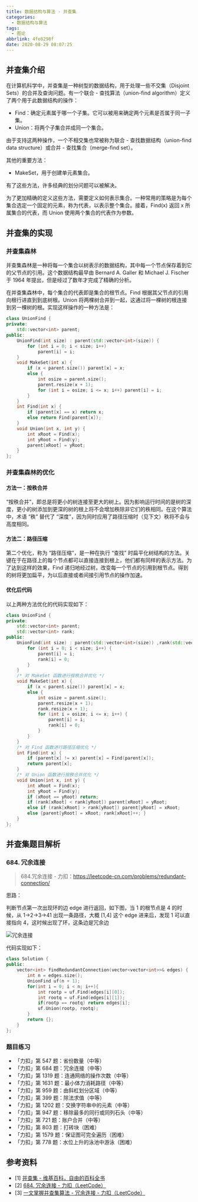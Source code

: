 ```yaml
---
title: 数据结构与算法 - 并查集
categories:
  - 数据结构与算法
tags:
  - 图论
abbrlink: 4fe8298f
date: 2020-08-29 08:07:25
---
```

## 并查集介绍

在计算机科学中，并查集是一种树型的数据结构，用于处理一些不交集（Disjoint Sets）的合并及查询问题。有一个联合 - 查找算法（union-find algorithm）定义了两个用于此数据结构的操作：

- Find：确定元素属于哪一个子集。它可以被用来确定两个元素是否属于同一子集。
- Union：将两个子集合并成同一个集合。

由于支持这两种操作，一个不相交集也常被称为联合 - 查找数据结构（union-find data structure）或合并 - 查找集合（merge-find set）。

<!-- more -->

其他的重要方法：

- MakeSet，用于创建单元素集合。

有了这些方法，许多经典的划分问题可以被解决。

为了更加精确的定义这些方法，需要定义如何表示集合。一种常用的策略是为每个集合选定一个固定的元素，称为代表，以表示整个集合。接着，Find(x) 返回 x 所属集合的代表，而 Union 使用两个集合的代表作为参数。

## 并查集的实现

### 并查集森林

并查集森林是一种将每一个集合以树表示的数据结构，其中每一个节点保存着到它的父节点的引用。这个数据结构最早由 Bernard A. Galler 和 Michael J. Fischer 于 1964 年提出，但是经过了数年才完成了精确的分析。

在并查集森林中，每个集合的代表即是集合的根节点。Find 根据其父节点的引用向根行进直到到底树根。Union 将两棵树合并到一起，这通过将一棵树的根连接到另一棵树的根。实现这样操作的一种方法是：

```c++
class UnionFind {
private:
    std::vector<int> parent;
public:
    UnionFind(int size) : parent(std::vector<int>(size)) {
        for (int i = 0; i < size; i++)
            parent[i] = i;
    }
    void MakeSet(int x) {
        if (x < parent.size()) parent[x] = x;
        else {
            int osize = parent.size();
            parent.resize(x + 1);
            for (int i = osize; i <= x; i++) parent[i] = i;
        }
    }
    int Find(int x) {
        if (parent[x] == x) return x;
        else return Find(parent[x]);
    }
    void Union(int x, int y) {
        int xRoot = Find(x);
        int yRoot = Find(y);
        parent[xRoot] = yRoot;
    }
};
```

### 并查集森林的优化

#### 方法一：按秩合并

“按秩合并”，即总是将更小的树连接至更大的树上。因为影响运行时间的是树的深度，更小的树添加到更深的树的根上将不会增加秩除非它们的秩相同。在这个算法中，术语 “秩” 替代了 “深度”，因为同时应用了路径压缩时（见下文）秩将不会与高度相同。

#### 方法二：路径压缩

第二个优化，称为 “路径压缩”，是一种在执行 “查找” 时扁平化树结构的方法。关键在于在路径上的每个节点都可以直接连接到根上，他们都有同样的表示方法。为了达到这样的效果，Find 递归地经过树，改变每一个节点的引用到根节点。得到的树将更加扁平，为以后直接或者间接引用节点的操作加速。

#### 优化后代码

以上两种方法优化的代码实现如下：

```c++
class UnionFind {
private:
    std::vector<int> parent;
    std::vector<int> rank;
public:
    UnionFind(int size) : parent(std::vector<int>(size)) ,rank(std::vector<int>(size)) {
        for (int i = 0; i < size; i++) {
            parent[i] = i;
            rank[i] = 0;
        }
    }
    /* 对 MakeSet 函数进行按秩合并优化 */
    void MakeSet(int x) {
        if (x < parent.size()) parent[x] = x;
        else {
            int osize = parent.size();
            parent.resize(x + 1);
            rank.resize(x + 1);
            for (int i = osize; i <= x; i++) {
                parent[i] = i;
                rank[i] = 0;
            }
        }
    }
    /* 对 Find 函数进行路径压缩优化 */
    int Find(int x) {
        if (parent[x] != x) parent[x] = Find(parent[x]);
        return parent[x];
    }
    /* 对 Union 函数进行按秩合并优化 */
    void Union(int x, int y) {
        int xRoot = Find(x);
        int yRoot = Find(y);
        if (xRoot == yRoot) return;
        if (rank[xRoot] < rank[yRoot]) parent[xRoot] = yRoot;
        else if (rank[xRoot] > rank[yRoot]) parent[yRoot] = xRoot;
        else {parent[yRoot] = xRoot; rank[xRoot]++; }
    }
};
```

## 并查集题目解析

### 684. 冗余连接

> 684.冗余连接 - 力扣：<https://leetcode-cn.com/problems/redundant-connection/>

思路：

判断节点第一次出现环的边 edge 进行返回，如下图，当 1 的根节点是 4 的时候，从 1->2->3->41 出现一条路径，大概 [1,4] 这个 edge 进来后，发现 1 可以直接指向 4，这时候出现了环，这条边是冗余边

![冗余连接](https://gitee.com/hezhaojiang/MyPics/raw/master/img/20200829193511.png)

代码实现如下：

``` c++
class Solution {
public:
    vector<int> findRedundantConnection(vector<vector<int>>& edges) {
        int n = edges.size();
        UnionFind uf(n + 1);
        for(int i = 0; i < n; i++){
            int rootp = uf.Find(edges[i][0]);
            int rootq = uf.Find(edges[i][1]);
            if(rootp == rootq) return edges[i];
            uf.Union(rootp, rootq);
        }
        return {};
    }
};
```

### 题目练习

- 「力扣」第 547 题：省份数量（中等）
- 「力扣」第 684 题：冗余连接（中等）
- 「力扣」第 1319 题：连通网络的操作次数（中等）
- 「力扣」第 1631 题：最小体力消耗路径（中等）
- 「力扣」第 959 题：由斜杠划分区域（中等）
- 「力扣」第 399 题：除法求值（中等）
- 「力扣」第 1202 题：交换字符串中的元素（中等）
- 「力扣」第 947 题：移除最多的同行或同列石头（中等）
- 「力扣」第 721 题：账户合并（中等）
- 「力扣」第 803 题：打砖块（困难）
- 「力扣」第 1579 题：保证图可完全遍历（困难）
- 「力扣」第 778 题：水位上升的泳池中游泳（困难）

## 参考资料

* [1] [并查集 - 维基百科，自由的百科全书](https://zh.wikipedia.org/wiki/%E5%B9%B6%E6%9F%A5%E9%9B%86)
* [2] [684. 冗余连接 - 力扣（LeetCode）](https://leetcode-cn.com/problems/redundant-connection/)
* [3] [一文掌握并查集算法 - 冗余连接 - 力扣（LeetCode）](https://leetcode-cn.com/problems/redundant-connection/solution/yi-wen-zhang-wo-bing-cha-ji-suan-fa-by-a-fei-8/)
